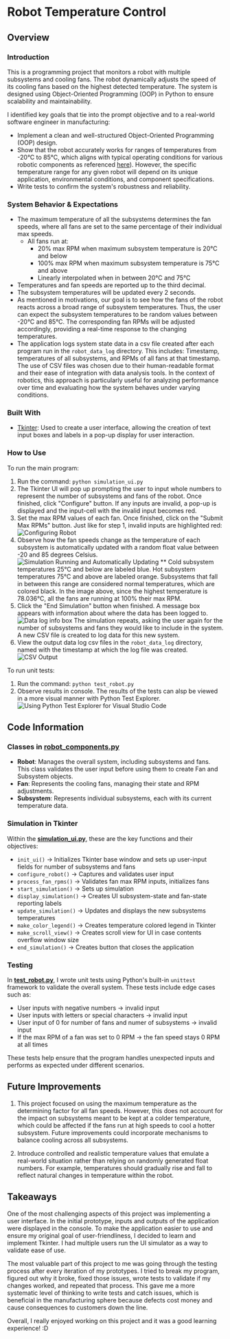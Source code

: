 # Robot Temperature Control

## Overview
### Introduction
This is a programming project that monitors a robot with multiple subsystems and cooling fans. The robot dynamically adjusts the speed of its cooling fans based on the highest detected temperature. The system is designed using Object-Oriented Programming (OOP) in Python to ensure scalability and maintainability.

I identified key goals that tie into the prompt objective and to a real-world software engineer in manufacturing:
- Implement a clean and well-structured Object-Oriented Programming (OOP) design.
- Show that the robot accurately works for ranges of temperatures from -20°C to 85°C, which aligns with typical operating conditions for various robotic components as referenced [here](https://www.sciencedirect.com/science/article/pii/S1359431118303867)). However, the specific temperature range for any given robot will depend on its unique application, environmental conditions, and component specifications.
- Write tests to confirm the system's robustness and reliability. 

### System Behavior & Expectations
- The maximum temperature of all the subsystems determines the fan speeds, where all fans are set to the same percentage of their individual max speeds. 
    - All fans run at:
        - 20% max RPM when maximum subsystem temperature is 20°C and below
        - 100% max RPM when maximum subsystem temperature is 75°C and above
        - Linearly interpolated when in between 20°C and 75°C
- Temperatures and fan speeds are reported up to the third decimal. 
- The subsystem temperatures will be updated every 2 seconds.
- As mentioned in motivations, our goal is to see how the fans of the robot reacts across a broad range of subsystem temperatures. Thus, the user can expect the subsystem temperatures to be random values between 
-20°C and 85°C. The corresponding fan RPMs will be adjusted accordingly, providing a real-time response to the changing temperatures.
- The application logs system state data in a csv file created after each program run in the `robot_data_log` directory. This includes: Timestamp, temperatures of all subsystems, and RPMs of all fans at that timestamp. The use of CSV files was chosen due to their human-readable format and their ease of integration with data analysis tools. In the context of robotics, this approach is particularly useful for analyzing performance over time and evaluating how the system behaves under varying conditions.

### Built With
- [Tkinter](https://docs.python.org/3/library/tkinter.html): Used to create a user interface, allowing the creation of text input boxes and labels in a pop-up display for user interaction.

### How to Use
To run the main program:
1. Run the command: `python simulation_ui.py`
2. The Tkinter UI will pop up prompting the user to input whole numbers to represent the number of subsystems and fans of the robot. Once finished, click "Configure" button. If any inputs are invalid, a pop-up is displayed and the input-cell with the invalid input becomes red.
3. Set the max RPM values of each fan. Once finished, click on the "Submit Max RPMs" button.
Just like for step 1, invalid inputs are highlighted red:
![Configuring Robot](readme_imgs/window_invalid_rpms.PNG)
4. Observe how the fan speeds change as the temperature of each subsystem is automatically updated with a random float value between -20 and 85 degrees Celsius.
![Simulation Running and Automatically Updating](readme_imgs/window_2.PNG)
** Cold subsystem temperatures 25°C and below are labeled blue. Hot subsystem temperatures 75°C and above are labeled orange. Subsystems that fall in between this range are considered normal temperatures, which are colored black.
In the image above, since the highest temperature is 78.036°C, all the fans are running at 100% their max RPM. 
5. Click the "End Simulation" button when finished. A message box appears with information about where the data has been logged to. 
![Data log info box](readme_imgs/window_data_saved.PNG)
The simulation repeats, asking the user again for the number of subsystems and fans they would like to include in the system. A new CSV file is created to log data for this new system.
6. View the output data log csv files in the `robot_data_log` directory, named with the timestamp at which the log file was created. 
![CSV Output](readme_imgs/window_3_log.PNG)


To run unit tests:
1. Run the command: `python test_robot.py`
2. Observe results in console.
The results of the tests can alsp be viewed in a more visual manner with Python Test Explorer.
![Using Python Test Explorer for Visual Studio Code](readme_imgs/window_test.PNG)

## Code Information
### Classes in [**robot_components.py**](robot_components.py)
- **Robot**: Manages the overall system, including subsystems and fans. This class validates the user input before using them to create Fan and Subsystem objects.
- **Fan**: Represents the cooling fans, managing their state and RPM adjustments.
- **Subsystem**: Represents individual subsystems, each with its current temperature data.

### Simulation in Tkinter
Within the [**simulation_ui.py**](simulation_ui.py), these are the key functions and their objectives:
- `init_ui()` → Initializes Tkinter base window and sets up user-input fields for number of subsystems and fans
- `configure_robot()` → Captures and validates user input 
- `process_fan_rpms()` → Validates fan max RPM inputs, initializes fans
- `start_simulation()` → Sets up simulation
- `display_simulation()` → Creates UI subsystem-state and fan-state reporting labels
- `update_simulation()` → Updates and displays the new subsystems temperatures 
- `make_color_legend()` → Creates temperature colored legend in Tkinter
- `make_scroll_view()` → Creates scroll view for UI in case contents overflow window size
- `end_simulation()` → Creates button that closes the application

### Testing
In [**test_robot.py**](test_robot.py), I wrote unit tests using Python's built-in `unittest` framework to validate the overall system. These tests include edge cases such as:
- User inputs with negative numbers → invalid input
- User inputs with letters or special characters → invalid input
- User input of 0 for number of fans and numer of subsystems → invalid input
- If the max RPM of a fan was set to 0 RPM → the fan speed stays 0 RPM at all times

These tests help ensure that the program handles unexpected inputs and performs as expected under different scenarios.

## Future Improvements
1. This project focused on using the maximum temperature as the determining factor for all fan speeds. However, this does not account for the impact on subsystems meant to be kept at a colder temperature, which could be affected if the fans run at high speeds to cool a hotter subsystem. Future improvements could incorporate mechanisms to balance cooling across all subsystems.

2. Introduce controlled and realistic temperature values that emulate a real-world situation rather than relying on randomly generated float numbers. For example, temperatures should gradually rise and fall to reflect natural changes in temperature within the robot. 


## Takeaways
One of the most challenging aspects of this project was implementing a user interface. In the initial prototype, inputs and outputs of the application were displayed in the console. To make the application easier to use and ensure my original goal of user-friendliness, I decided to learn and implement Tkinter. I had multiple users run the UI simulator as a way to validate ease of use.

The most valuable part of this project to me was going through the testing process after every iteration of my prototypes. I tried to break my program, figured out why it broke, fixed those issues, wrote tests to validate if my changes worked, and repeated that process. This gave me a more systematic level of thinking to write tests and catch issues, which is beneficial in the manufacturing sphere because defects cost money and cause consequences to customers down the line. 

Overall, I really enjoyed working on this project and it was a good learning experience! :D
